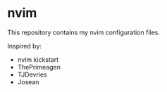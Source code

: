 # nvim

This repository contains my nvim configuration files.

Inspired by:
- nvim kickstart
- ThePrimeagen
- TJDevries
- Josean
